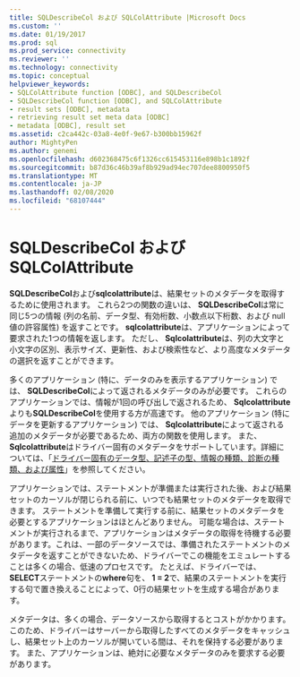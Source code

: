 ```yaml
---
title: SQLDescribeCol および SQLColAttribute |Microsoft Docs
ms.custom: ''
ms.date: 01/19/2017
ms.prod: sql
ms.prod_service: connectivity
ms.reviewer: ''
ms.technology: connectivity
ms.topic: conceptual
helpviewer_keywords:
- SQLColAttribute function [ODBC], and SQLDescribeCol
- SQLDescribeCol function [ODBC], and SQLColAttribute
- result sets [ODBC], metadata
- retrieving result set meta data [ODBC]
- metadata [ODBC], result set
ms.assetid: c2ca442c-03a8-4e0f-9e67-b300bb15962f
author: MightyPen
ms.author: genemi
ms.openlocfilehash: d602368475c6f1326cc615453116e898b1c1892f
ms.sourcegitcommit: b87d36c46b39af8b929ad94ec707dee8800950f5
ms.translationtype: MT
ms.contentlocale: ja-JP
ms.lasthandoff: 02/08/2020
ms.locfileid: "68107444"
---
```

# <a name="sqldescribecol-and-sqlcolattribute"></a>SQLDescribeCol および SQLColAttribute
**SQLDescribeCol**および**sqlcolattribute**は、結果セットのメタデータを取得するために使用されます。 これら2つの関数の違いは、 **SQLDescribeCol**は常に同じ5つの情報 (列の名前、データ型、有効桁数、小数点以下桁数、および null 値の許容属性) を返すことです。 **sqlcolattribute**は、アプリケーションによって要求された1つの情報を返します。 ただし、 **Sqlcolattribute**は、列の大文字と小文字の区別、表示サイズ、更新性、および検索性など、より高度なメタデータの選択を返すことができます。  
  
 多くのアプリケーション (特に、データのみを表示するアプリケーション) では、 **SQLDescribeCol**によって返されるメタデータのみが必要です。 これらのアプリケーションでは、情報が1回の呼び出しで返されるため、 **Sqlcolattribute**よりも**SQLDescribeCol**を使用する方が高速です。 他のアプリケーション (特にデータを更新するアプリケーション) では、 **Sqlcolattribute**によって返される追加のメタデータが必要であるため、両方の関数を使用します。 また、 **Sqlcolattribute**はドライバー固有のメタデータをサポートしています。詳細については、「[ドライバー固有のデータ型、記述子の型、情報の種類、診断の種類、および属性](../../../odbc/reference/develop-app/driver-specific-data-types-descriptor-information-diagnostic.md)」を参照してください。  
  
 アプリケーションでは、ステートメントが準備または実行された後、および結果セットのカーソルが閉じられる前に、いつでも結果セットのメタデータを取得できます。 ステートメントを準備して実行する前に、結果セットのメタデータを必要とするアプリケーションはほとんどありません。 可能な場合は、ステートメントが実行されるまで、アプリケーションはメタデータの取得を待機する必要があります。これは、一部のデータソースでは、準備されたステートメントのメタデータを返すことができないため、ドライバーでこの機能をエミュレートすることは多くの場合、低速のプロセスです。 たとえば、ドライバーでは、 **SELECT**ステートメントの**where**句を、 **1 = 2**で、結果のステートメントを実行する句で置き換えることによって、0行の結果セットを生成する場合があります。  
  
 メタデータは、多くの場合、データソースから取得するとコストがかかります。 このため、ドライバーはサーバーから取得したすべてのメタデータをキャッシュし、結果セット上のカーソルが開いている間は、それを保持する必要があります。 また、アプリケーションは、絶対に必要なメタデータのみを要求する必要があります。
